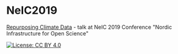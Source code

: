 # NeIC2019

[Repurposing Climate Data](https://indico.neic.no/event/18/contributions/172/) - talk at NeIC 2019 Conference "Nordic Infrastructure for Open Science"



[![License: CC BY 4.0](https://img.shields.io/badge/License-CC%20BY%204.0-lightgrey.svg)](https://creativecommons.org/licenses/by/4.0/)


